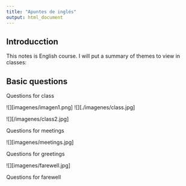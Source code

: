 ```yaml
---
title: "Apuntes de inglés"
output: html_document
---
```



## Introducction

This notes is English course. I will put a summary of themes to view in classes:


## Basic questions

Questions for class

![][imagenes/imagen1.png]
![][./imagenes/class.jpg]

![][/imagenes/class2.jpg]


Questions for meetings


![][imagenes/meetings.jpg]

Questions for greetings


![][imagenes/farewell.jpg]

Questions for farewell

